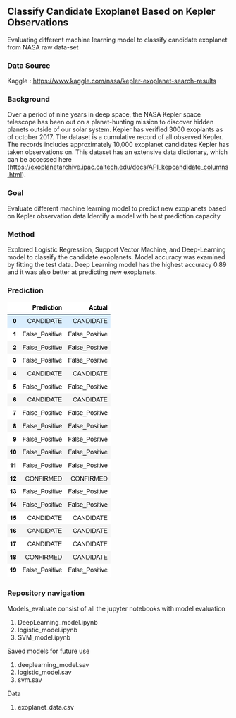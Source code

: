## Classify Candidate Exoplanet Based on Kepler Observations
Evaluating different machine learning model to classify candidate exoplanet from NASA raw data-set

### Data Source
Kaggle : https://www.kaggle.com/nasa/kepler-exoplanet-search-results

### Background
Over a period of nine years in deep space, the NASA Kepler space telescope has been out on a planet-hunting mission to discover hidden planets outside of our solar system. Kepler has verified 3000 exoplants as of october 2017. The dataset is a cumulative record of all observed Kepler. The records includes approximately 10,000 exoplanet candidates Kepler has taken observations on. 
This dataset has an extensive data dictionary, which can be accessed here (https://exoplanetarchive.ipac.caltech.edu/docs/API_kepcandidate_columns.html).

### Goal
Evaluate different machine learning model to predict new exoplanets based on Kepler observation data
Identify a model with best prediction capacity

### Method
Explored Logistic Regression, Support Vector Machine, and Deep-Learning model to classify the candidate exoplanets. Model accuracy was examined by fitting the test data. Deep Learning model has the highest accuracy 0.89 and it was also better at predicting new exoplanets.

### Prediction
![4-scatter](Images/model_predict.PNG)

### Repository navigation
Models_evaluate consist of all the jupyter notebooks with model evaluation<br>
1) DeepLearning_model.ipynb<br>
2) logistic_model.ipynb<br>
3) SVM_model.ipynb<br>

Saved models for future use<br>
1) deeplearning_model.sav <br>
2) logistic_model.sav<br>
3) svm.sav<br>

Data<br>
1) exoplanet_data.csv<br>





